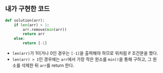 ## 내가 구현한 코드
```python
def solution(arr):
    if len(arr) > 1:
        arr.remove(min(arr))
        return arr
    else:
        return [-1]
```
* `len(arr)`가 1이거나 0인 경우는 `[-1]`을 출력해야 하므로 위처럼 if 조건문을 짰다.<br>
* `len(arr) > 1`인 경우에는 `arr`에서 가장 작은 원소를 `min()`을 통해 구하고, 그 원소를 삭제한 뒤 `arr`를 return 한다.

<br><br>

